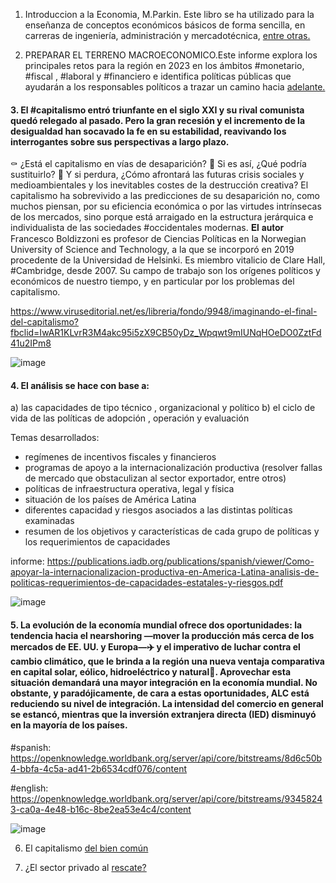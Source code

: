 
1. Introduccion a la Economia, M.Parkin. Este libro se ha utilizado para la enseñanza de conceptos económicos básicos de forma sencilla, en carreras de ingeniería, administración y mercadotécnica, [entre otras.](https://www.linkedin.com/feed/update/urn:li:activity:7034196003733823489?updateEntityUrn=urn%3Ali%3Afs_feedUpdate%3A%28V2%2Curn%3Ali%3Aactivity%3A7034196003733823489%29)



2. PREPARAR EL TERRENO MACROECONOMICO.Este informe explora los principales retos para la región en 2023 en los ámbitos #monetario, #fiscal , #laboral y #financiero e identifica políticas públicas que ayudarán a los responsables políticos a trazar un camino hacia [adelante.](https://www.linkedin.com/posts/evelyn-ortiz_libros-informes-social-activity-7046284826877812736-LFAS?utm_source=share&utm_medium=member_desktop)



#### 3. El #capitalismo  entró triunfante en el si­glo XXI y su rival comunista quedó re­legado al pasado. Pero la gran recesión y el incremento de la desigualdad han socavado la fe en su estabilidad, reavi­vando los interrogantes sobre sus pers­pectivas a largo plazo.
⚰️ ¿Está el capita­lismo en vías de desaparición?
🛌 Si es así, ¿Qué podría sustituirlo?
📜 Y si perdura, ¿Cómo afrontará las futuras crisis so­ciales y medioambientales y los inevi­tables costes de la destrucción creati­va?
El capita­lismo ha sobrevivido a las predicciones de su desaparición no, como muchos piensan, por su eficiencia económica o por las virtudes intrínsecas de los mer­cados, sino porque está arraigado en la estructura jerárquica e individualista de las sociedades #occidentales modernas.
𝐄𝐥 𝐚𝐮𝐭𝐨𝐫 Francesco Boldizzoni es profesor de Ciencias Políticas en la Norwegian University of Science and Technology, a la que se incorporó en 2019 procedente de la Universidad de Helsinki. Es miembro vitalicio de Clare Hall, #Cambridge, desde 2007. Su campo de trabajo son los orígenes políticos y económicos de nuestro tiempo, y en particular por los problemas del capitalismo.

https://www.viruseditorial.net/es/libreria/fondo/9948/imaginando-el-final-del-capitalismo?fbclid=IwAR1KLvrR3M4akc95i5zX9CB50yDz_Wpqwt9mIUNqHOeDO0ZztFd41u2IPm8

![image](https://user-images.githubusercontent.com/82233779/232587886-e0a6fb47-6bfa-4b71-981b-229926cc0321.png)


#### 4. El análisis se hace con base a:
a) las capacidades de tipo técnico , organizacional y político 
b) el ciclo de vida de las políticas de adopción , operación y evaluación

Temas desarrollados:
- regímenes de incentivos fiscales y financieros 
- programas de apoyo a la internacionalización productiva (resolver fallas de mercado que obstaculizan al sector exportador, entre otros)
- políticas de infraestructura operativa, legal y física  
- situación de los países de América Latina
- diferentes capacidad y riesgos asociados a las distintas políticas examinadas
- resumen de los objetivos y características de cada grupo de políticas y los requerimientos de capacidades

informe: https://publications.iadb.org/publications/spanish/viewer/Como-apoyar-la-internacionalizacion-productiva-en-America-Latina-analisis-de-politicas-requerimientos-de-capacidades-estatales-y-riesgos.pdf 

![image](https://user-images.githubusercontent.com/82233779/232588166-77d74e39-9eb0-45cb-88b1-b21c7493eb6c.png)

#### 5. La evolución de la economía mundial ofrece dos oportunidades: la tendencia hacia el nearshoring —mover la producción más cerca de los mercados de EE. UU. y Europa—✈️ y el imperativo de luchar contra el cambio climático, que le brinda a la región una nueva ventaja comparativa en capital solar, eólico, hidroeléctrico y natural🍂. Aprovechar esta situación demandará una mayor integración en la economía mundial. No obstante, y paradójicamente, de cara a estas oportunidades, ALC está reduciendo su nivel de integración. La intensidad del comercio en general se estancó, mientras que la inversión extranjera directa (IED) disminuyó en la mayoría de los países.

#spanish: https://openknowledge.worldbank.org/server/api/core/bitstreams/8d6c50b4-bbfa-4c5a-ad41-2b6534cdf076/content

#english: https://openknowledge.worldbank.org/server/api/core/bitstreams/93458243-ca0a-4e48-b16c-8be2ea53e4c4/content 

![image](https://user-images.githubusercontent.com/82233779/234062413-2abfcfb7-5c68-4990-8d8e-32c57ce88690.png)

6. El capitalismo [del bien común](https://www.linkedin.com/posts/evelyn-ortiz_el-capitalismo-del-bien-com%C3%BAn-activity-7107763144713723904-Fs-5?utm_source=share&utm_medium=member_desktop)

7. ¿El sector privado al [rescate?](https://www.linkedin.com/posts/evelyn-ortiz_el-sector-privado-al-rescate-activity-7112839766051577858-t8Be?utm_source=share&utm_medium=member_desktop)
